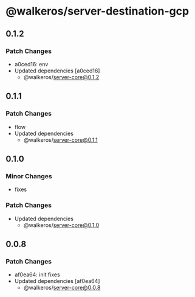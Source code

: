 # @walkeros/server-destination-gcp

## 0.1.2

### Patch Changes

- a0ced16: env
- Updated dependencies [a0ced16]
  - @walkeros/server-core@0.1.2

## 0.1.1

### Patch Changes

- flow
- Updated dependencies
  - @walkeros/server-core@0.1.1

## 0.1.0

### Minor Changes

- fixes

### Patch Changes

- Updated dependencies
  - @walkeros/server-core@0.1.0

## 0.0.8

### Patch Changes

- af0ea64: init fixes
- Updated dependencies [af0ea64]
  - @walkeros/server-core@0.0.8
